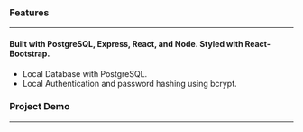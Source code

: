 <h3>Features</h3>
<hr/>
<h4>Built with PostgreSQL, Express, React, and Node.  Styled with React-Bootstrap. </h4>
<ul>
<li>Local Database with PostgreSQL.</li>
<li>Local Authentication and password hashing using bcrypt.</li>
</ul>
<h3>Project Demo</h3>
<hr/>

